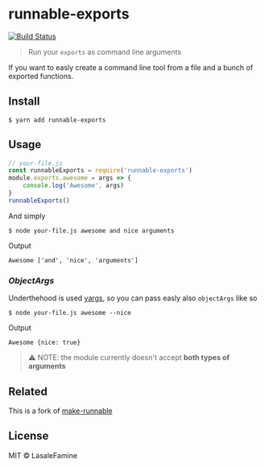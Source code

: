 # runnable-exports
[![Build Status](https://travis-ci.org/LasaleFamine/runnable-exports.svg?branch=master)](https://travis-ci.org/LasaleFamine/runnable-exports)

> Run your `exports` as command line arguments

If you want to easly create a command line tool from a file and a bunch of exported functions.

## Install

	$ yarn add runnable-exports

## Usage
```javascript
// your-file.js
const runnableExports = require('runnable-exports')
module.exports.awesome = args => {
	console.log('Awesome', args)
}
runnableExports()
```
And simply

	$ node your-file.js awesome and nice arguments

Output

	Awesome ['and', 'nice', 'arguments']

### ***ObjectArgs***

Underthehood is used [yargs](https://www.npmjs.com/package/yargs), so you can pass easly also `objectArgs` like so

	$ node your-file.js awesome --nice

Output

	Awesome {nice: true}

> :warning: NOTE: the module currently doesn't accept **both types of arguments**

## Related

This is a fork of [make-runnable](https://github.com/super-cache-money/make-runnable)

## License

MIT © LasaleFamine
